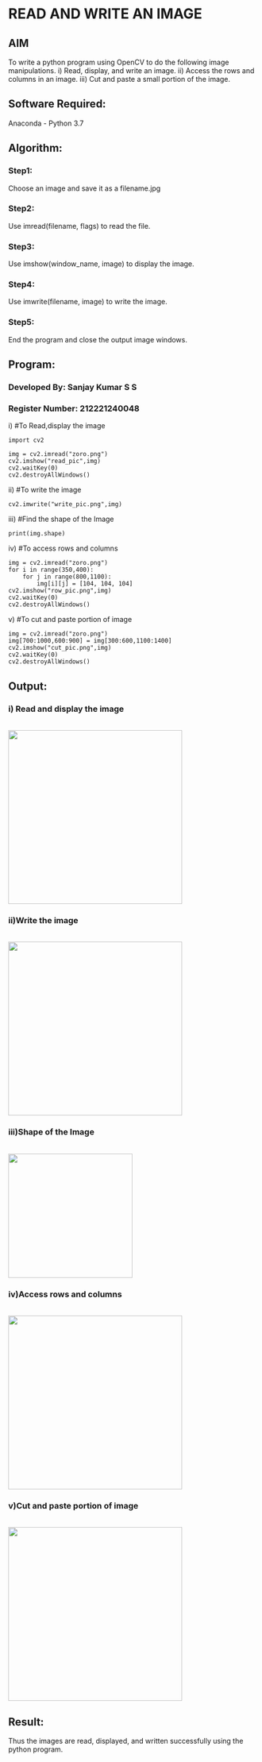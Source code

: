 # READ AND WRITE AN IMAGE
## AIM
To write a python program using OpenCV to do the following image manipulations.
i) Read, display, and write an image.
ii) Access the rows and columns in an image.
iii) Cut and paste a small portion of the image.

## Software Required:
Anaconda - Python 3.7
## Algorithm:
### Step1:
Choose an image and save it as a filename.jpg
### Step2:
Use imread(filename, flags) to read the file.
### Step3:
Use imshow(window_name, image) to display the image.
### Step4:
Use imwrite(filename, image) to write the image.
### Step5:
End the program and close the output image windows.
## Program:
### Developed By: Sanjay Kumar S S
### Register Number: 212221240048
i) #To Read,display the image
```
import cv2

img = cv2.imread("zoro.png")
cv2.imshow("read_pic",img)
cv2.waitKey(0)
cv2.destroyAllWindows()
```
ii) #To write the image
```
cv2.imwrite("write_pic.png",img)
```
iii) #Find the shape of the Image
```python3
print(img.shape)
```
iv) #To access rows and columns

```python3
img = cv2.imread("zoro.png")
for i in range(350,400):
    for j in range(800,1100):
        img[i][j] = [104, 104, 104]
cv2.imshow("row_pic.png",img)
cv2.waitKey(0)
cv2.destroyAllWindows()
```
v) #To cut and paste portion of image
```python3
img = cv2.imread("zoro.png")
img[700:1000,600:900] = img[300:600,1100:1400]
cv2.imshow("cut_pic.png",img)
cv2.waitKey(0)
cv2.destroyAllWindows()
```

## Output:

### i) Read and display the image

<br>
<img height = "350" src="https://user-images.githubusercontent.com/93427246/224912715-a4bde0bf-810f-4381-a0d1-73c31c8a0745.png">
<br>


### ii)Write the image

<br>
<img height = "350" src="https://user-images.githubusercontent.com/93427246/224912824-b835017c-7fd8-4df2-a8f6-5aaab411a4a4.png">

<br>

### iii)Shape of the Image

<br>
<img height = "250" src="https://user-images.githubusercontent.com/93427246/224912942-d8d67a54-75d9-4546-975b-36bc6bae11f0.png">

<br>

### iv)Access rows and columns
<br>
<img height = "350" src="https://user-images.githubusercontent.com/93427246/224913008-322c2baf-2b97-45de-b8ca-49d4c2d00833.png">
<br>

### v)Cut and paste portion of image
<br>
<img height = "350" src="https://user-images.githubusercontent.com/93427246/224913070-e416ddfb-31e0-46ac-a0a9-93e322199a66.png">

<br>

## Result:
Thus the images are read, displayed, and written successfully using the python program.


